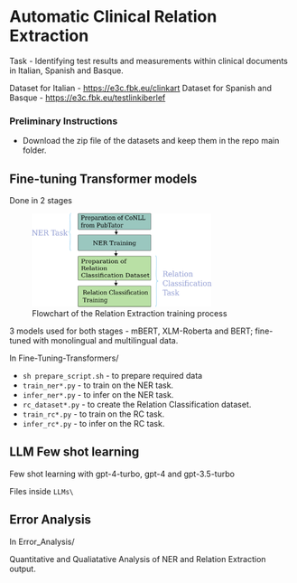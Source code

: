# Automatic Clinical Relation Extraction

Task - Identifying test results and measurements within clinical documents in Italian, Spanish and Basque.

Dataset for Italian - https://e3c.fbk.eu/clinkart
Dataset for Spanish and Basque - https://e3c.fbk.eu/testlinkiberlef

### Preliminary Instructions
- Download the zip file of the datasets and keep them in the repo main folder.

## Fine-tuning Transformer models
Done in 2 stages
<figure>
<img src="re-schematic.png" width=75% height=75%>
<figcaption>Flowchart of the Relation Extraction training process</figcaption>
</figure>



3 models used for both stages - mBERT, XLM-Roberta and BERT; fine-tuned with monolingual and multilingual data.

In Fine-Tuning-Transformers/
- `sh prepare_script.sh` - to prepare required data
- `train_ner*.py` - to train on the NER task.
- `infer_ner*.py` - to infer on the NER task.
- `rc_dataset*.py` - to create the Relation Classification dataset.
- `train_rc*.py` - to train on the RC task.
- `infer_rc*.py` - to infer on the RC task.

## LLM Few shot learning

Few shot learning with gpt-4-turbo, gpt-4 and gpt-3.5-turbo

Files inside `LLMs\`

## Error Analysis

In Error_Analysis/

Quantitative and Qualiatative Analysis of NER and Relation Extraction output.